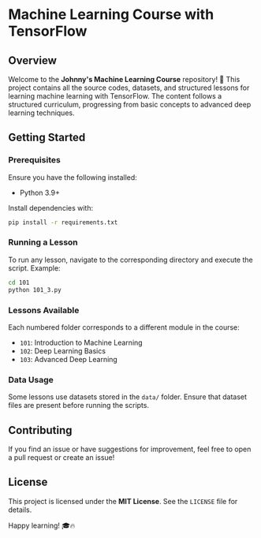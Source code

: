 # Machine Learning Course with TensorFlow

## Overview
Welcome to the **Johnny's Machine Learning Course** repository! 🚀 This project contains all the source codes, datasets, and structured lessons for learning machine learning with TensorFlow. The content follows a structured curriculum, progressing from basic concepts to advanced deep learning techniques.

## Getting Started
### **Prerequisites**
Ensure you have the following installed:
- Python 3.9+

Install dependencies with:
```bash
pip install -r requirements.txt
```

### **Running a Lesson**
To run any lesson, navigate to the corresponding directory and execute the script. Example:
```bash
cd 101
python 101_3.py
```

### **Lessons Available**
Each numbered folder corresponds to a different module in the course:
- `101`: Introduction to Machine Learning
- `102`: Deep Learning Basics
- `103`: Advanced Deep Learning

### **Data Usage**
Some lessons use datasets stored in the `data/` folder. Ensure that dataset files are present before running the scripts.

## Contributing
If you find an issue or have suggestions for improvement, feel free to open a pull request or create an issue!

## License
This project is licensed under the **MIT License**. See the `LICENSE` file for details.

Happy learning! 🎓🔥